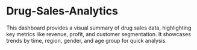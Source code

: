 # Drug-Sales-Analytics
This dashboard provides a visual summary of drug sales data, highlighting key metrics like revenue, profit, and customer segmentation. It showcases trends by time, region, gender, and age group for quick analysis.
